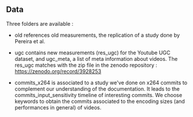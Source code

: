 ## Data

Three folders are available :

- old references old measurements, the replication of a study done by Pereira et al.

- ugc contains new measurements (res_ugc) for the Youtube UGC dataset, and ugc_meta, a list of meta information about videos. The res_ugc matches with the zip file in the zenodo repository : https://zenodo.org/record/3928253

- commits_x264 is associated to a study we've done on x264 commits to complement our understanding of the documentation. It leads to the commits_input_sensitivity timeline of interesting commits. We choose keywords to obtain the commits associated to the encoding sizes (and performances in general) of videos.

